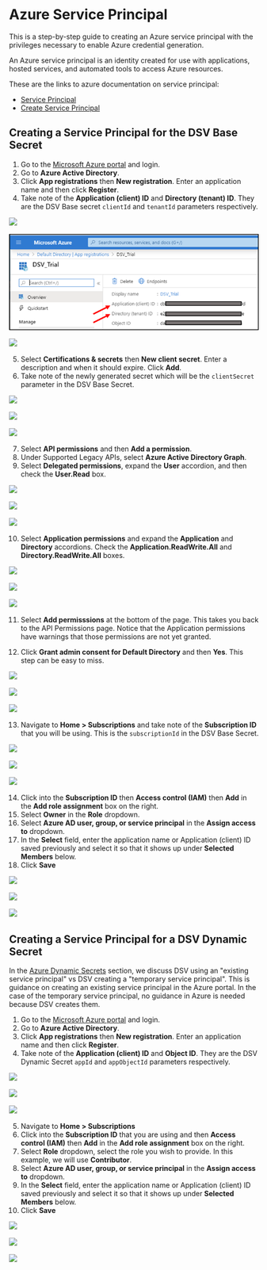 [title]: # (Azure Service Principal)
[tags]: # (DevOps Secrets Vault,DSV,)
[priority]: # (6220)

# Azure Service Principal

This is a step-by-step guide to creating an Azure service principal with the privileges necessary to enable Azure credential generation.

An Azure service principal is an identity created for use with applications, hosted services, and automated tools to access Azure resources. 

These are the links to azure documentation on service principal:

* [Service Principal](https://docs.microsoft.com/en-us/azure/active-directory/develop/app-objects-and-service-principals)
* [Create Service Principal](https://docs.microsoft.com/en-us/azure/active-directory/develop/howto-create-service-principal-portal)

## Creating a Service Principal for the DSV Base Secret

1. Go to the [Microsoft Azure portal](https://portal.azure.com) and login.
2. Go to **Azure Active Directory**.
3. Click **App registrations** then **New registration**.  Enter an application name and then click **Register**.
4. Take note of the **Application (client) ID** and **Directory (tenant) ID**.  They are the DSV Base secret `clientId` and `tenantId` parameters respectively.

![](..//images/spacer/.png)

![](../../images/applicationIDs.png)

![](../images/spacer.png)

5. Select **Certifications & secrets** then **New client secret**.  Enter a description and when it should expire.  Click **Add**.
6. Take note of the newly generated secret which will be the `clientSecret` parameter in the DSV Base Secret.

![](../images/spacer.png)

![](../../images/clientsecret.png)

![](../images/spacer.png)

7. Select **API permissions** and then **Add a permission**.
8. Under Supported Legacy APIs, select **Azure Active Directory Graph**.
9. Select **Delegated permissions**, expand the **User** accordion, and then check the **User.Read** box.

![](../images/spacer.png)

![](../../images/delegated.png)

![](../images/spacer.png)

10.  Select **Application permissions** and expand the **Application** and **Directory** accordions.  Check the **Application.ReadWrite.All** and **Directory.ReadWrite.All** boxes.

![](../images/spacer.png)

![](../../images/application.png)

![](../images/spacer.png)

11. Select **Add permisssions** at the bottom of the page.  This takes you back to the API Permissions page.  Notice that the Application permissions have warnings that those permissions are not yet granted.  

12. Click **Grant admin consent for Default Directory** and then **Yes**.  This step can be easy to miss.

![](../images/spacer.png)

![](../../images/grantpermission.png)

![](../images/spacer.png)

13. Navigate to **Home > Subscriptions** and take note of the **Subscription ID** that you will be using.  This is the `subscriptionId` in the DSV Base Secret.

![](../images/spacer.png)

![](../../images/subscription.png)

![](../images/spacer.png)

14. Click into the **Subscription ID** then **Access control (IAM)** then **Add** in the **Add role assignment** box on the right.
15. Select **Owner** in the **Role** dropdown.
16. Select **Azure AD user, group, or service principal** in the **Assign access to** dropdown.
17. In the **Select** field, enter the application name or Application (client) ID saved previously and select it so that it shows up under **Selected Members** below.
18.  Click **Save**

![](../images/spacer.png)

![](../../images/roleassignment.png)

![](../images/spacer.png)

## Creating a Service Principal for a DSV Dynamic Secret

In the [Azure Dynamic Secrets](index.md) section, we discuss DSV using an "existing service principal" vs DSV creating a "temporary service principal".  This is guidance on creating an existing service principal in the Azure portal.  In the case of the temporary service principal, no guidance in Azure is needed because DSV creates them.

1. Go to the [Microsoft Azure portal](https://portal.azure.com) and login.
2. Go to **Azure Active Directory**.
3. Click **App registrations** then **New registration**.  Enter an application name and then click **Register**.
4. Take note of the **Application (client) ID** and **Object ID**.  They are the DSV Dynamic Secret `appId` and `appObjectId` parameters respectively.

![](../images/spacer.png)

![](../../images/appobjectid.png)

![](../images/spacer.png)

5. Navigate to **Home > Subscriptions** 
6. Click into the **Subscription ID** that you are using and then **Access control (IAM)** then **Add** in the **Add role assignment** box on the right.
7. Select **Role** dropdown, select the role you wish to provide.  In this example, we will use **Contributor**.
8. Select **Azure AD user, group, or service principal** in the **Assign access to** dropdown.
9. In the **Select** field, enter the application name or Application (client) ID saved previously and select it so that it shows up under **Selected Members** below.
10.  Click **Save**

![](../images/spacer.png)

![](../../images/roleassign2.png)

![](../images/spacer.png)

